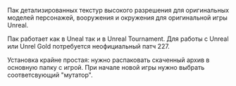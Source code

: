 Пак детализированных текстур высокого разрешения для оригинальных моделей персонажей, вооружения и окружения для оригинальной игры Unreal.

Пак работает как в Uneal так и в Unreal Tournament. Для работы с Unreal или Unrel Gold потребуется неофициальный патч 227.

Установка крайне простая: нужно распаковать скаченный архив в основную папку с игрой. При начале новой игры нужно выбрать соответсвующий "мутатор".
